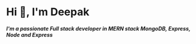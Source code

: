 <h1 >Hi 👋, I'm Deepak</h1>
<h5 >I'm a passionate Full stack developer in MERN stack MongoDB, Express, Node and Express</h3>


